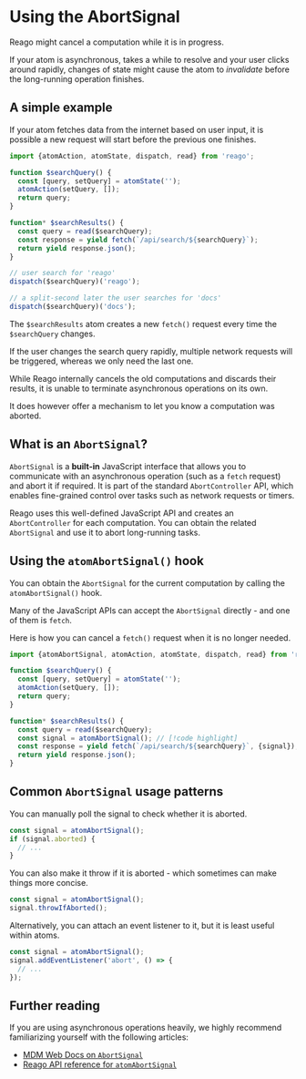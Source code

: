 # Using the AbortSignal

Reago might cancel a computation while it is in progress.

If your atom is asynchronous, takes a while to resolve and your user clicks around rapidly,
changes of state might cause the atom to _invalidate_ before the long-running operation finishes.


## A simple example

If your atom fetches data from the internet based on user input, it is possible a new request will
start before the previous one finishes.

```ts
import {atomAction, atomState, dispatch, read} from 'reago';

function $searchQuery() {
  const [query, setQuery] = atomState('');
  atomAction(setQuery, []);
  return query;
}

function* $searchResults() {
  const query = read($searchQuery);
  const response = yield fetch(`/api/search/${searchQuery}`);
  return yield response.json();
}

// user search for 'reago'
dispatch($searchQuery)('reago');

// a split-second later the user searches for 'docs'
dispatch($searchQuery)('docs');
```

The `$searchResults` atom creates a new `fetch()` request every time the `$searchQuery` changes.

If the user changes the search query rapidly, multiple network requests will be triggered, whereas
we only need the last one.

While Reago internally cancels the old computations and discards their results, it is unable
to terminate asynchronous operations on its own.

It does however offer a mechanism to let you know a computation was aborted.


## What is an `AbortSignal`?

`AbortSignal` is a **built-in** JavaScript interface that allows you to communicate with an asynchronous
operation (such as a `fetch` request) and abort it if required. It is part of the standard `AbortController`
API, which enables fine-grained control over tasks such as network requests or timers.

Reago uses this well-defined JavaScript API and creates an `AbortController` for each computation. You can
obtain the related `AbortSignal` and use it to abort long-running tasks.


## Using the `atomAbortSignal()` hook

You can obtain the `AbortSignal` for the current computation by calling the `atomAbortSignal()` hook.

Many of the JavaScript APIs can accept the `AbortSignal` directly - and one of them is `fetch`.

Here is how you can cancel a `fetch()` request when it is no longer needed.

```ts
import {atomAbortSignal, atomAction, atomState, dispatch, read} from 'reago';

function $searchQuery() {
  const [query, setQuery] = atomState('');
  atomAction(setQuery, []);
  return query;
}

function* $searchResults() {
  const query = read($searchQuery);
  const signal = atomAbortSignal(); // [!code highlight]
  const response = yield fetch(`/api/search/${searchQuery}`, {signal}); // [!code highlight]
  return yield response.json();
}
```


## Common `AbortSignal` usage patterns

You can manually poll the signal to check whether it is aborted.

```ts
const signal = atomAbortSignal();
if (signal.aborted) {
  // ...
}
```

You can also make it throw if it is aborted - which sometimes can make things more concise.

```ts
const signal = atomAbortSignal();
signal.throwIfAborted();
```

Alternatively, you can attach an event listener to it, but it is least useful within atoms.

```ts
const signal = atomAbortSignal();
signal.addEventListener('abort', () => {
  // ...
});
```


## Further reading

If you are using asynchronous operations heavily, we highly recommend familiarizing yourself
with the following articles:

* [MDM Web Docs on `AbortSignal`](https://developer.mozilla.org/en-US/docs/Web/API/AbortSignal)
* [Reago API reference for `atomAbortSignal`](/api/reago/atom-abort-signal)
